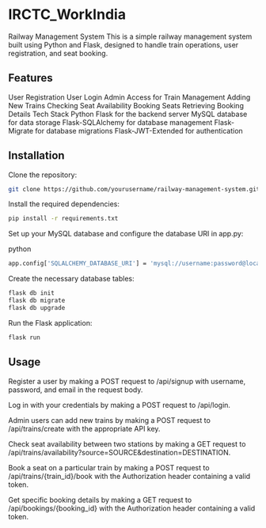 # IRCTC_WorkIndia

Railway Management System
This is a simple railway management system built using Python and Flask, designed to handle train operations, user registration, and seat booking.

## Features
User Registration
User Login
Admin Access for Train Management
Adding New Trains
Checking Seat Availability
Booking Seats
Retrieving Booking Details
Tech Stack
Python Flask for the backend server
MySQL database for data storage
Flask-SQLAlchemy for database management
Flask-Migrate for database migrations
Flask-JWT-Extended for authentication

## Installation
Clone the repository:

```bash
git clone https://github.com/yourusername/railway-management-system.git
```

Install the required dependencies:

```bash
pip install -r requirements.txt
```
Set up your MySQL database and configure the database URI in app.py:

python
```bash
app.config['SQLALCHEMY_DATABASE_URI'] = 'mysql://username:password@localhost/railwaydb'
```
Create the necessary database tables:

```bash
flask db init
flask db migrate
flask db upgrade
```
Run the Flask application:

```bash
flask run
```

## Usage
Register a user by making a POST request to /api/signup with username, password, and email in the request body.

Log in with your credentials by making a POST request to /api/login.

Admin users can add new trains by making a POST request to /api/trains/create with the appropriate API key.

Check seat availability between two stations by making a GET request to /api/trains/availability?source=SOURCE&destination=DESTINATION.

Book a seat on a particular train by making a POST request to /api/trains/{train_id}/book with the Authorization header containing a valid token.

Get specific booking details by making a GET request to /api/bookings/{booking_id} with the Authorization header containing a valid token.
